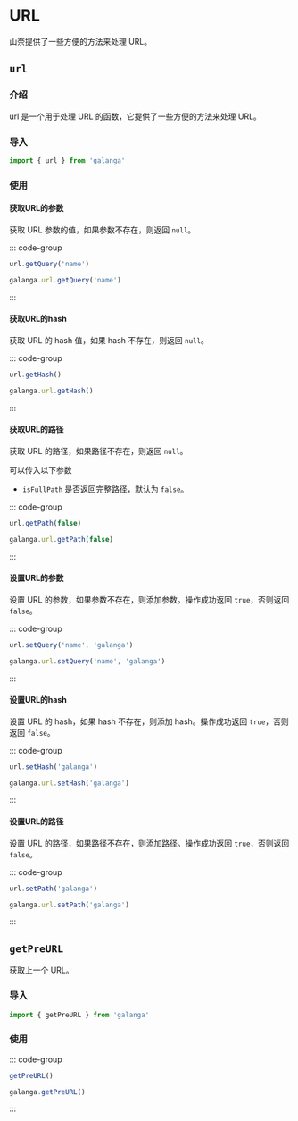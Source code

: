 # URL

山奈提供了一些方便的方法来处理 URL。

## `url`
### 介绍

url 是一个用于处理 URL 的函数，它提供了一些方便的方法来处理 URL。

### 导入

```js
import { url } from 'galanga'
```

### 使用

#### 获取URL的参数

获取 URL 参数的值，如果参数不存在，则返回 `null`。

::: code-group

```js [按需引入]
url.getQuery('name')
```

```js [全局引入]
galanga.url.getQuery('name')
```

:::

#### 获取URL的hash

获取 URL 的 hash 值，如果 hash 不存在，则返回 `null`。

::: code-group

```js [按需引入]
url.getHash()
```

```js [全局引入]
galanga.url.getHash()
```

:::

#### 获取URL的路径

获取 URL 的路径，如果路径不存在，则返回 `null`。

可以传入以下参数

- `isFullPath` 是否返回完整路径，默认为 `false`。

::: code-group

```js [按需引入]
url.getPath(false)
```

```js [全局引入]
galanga.url.getPath(false)
```

:::

#### 设置URL的参数

设置 URL 的参数，如果参数不存在，则添加参数。操作成功返回 `true`，否则返回 `false`。

::: code-group

```js [按需引入]
url.setQuery('name', 'galanga')
```

```js [全局引入]
galanga.url.setQuery('name', 'galanga')
```

:::

#### 设置URL的hash

设置 URL 的 hash，如果 hash 不存在，则添加 hash。操作成功返回 `true`，否则返回 `false`。

::: code-group

```js [按需引入]
url.setHash('galanga')
```

```js [全局引入]
galanga.url.setHash('galanga')
```

:::

#### 设置URL的路径

设置 URL 的路径，如果路径不存在，则添加路径。操作成功返回 `true`，否则返回 `false`。

::: code-group

```js [按需引入]
url.setPath('galanga')
```

```js [全局引入]
galanga.url.setPath('galanga')
```

:::


## `getPreURL`

获取上一个 URL。

### 导入

```js
import { getPreURL } from 'galanga'
```

### 使用

::: code-group

```js [按需引入]
getPreURL()
```

```js [全局引入]
galanga.getPreURL()
```

:::

